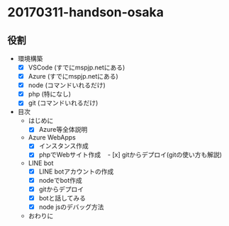 # 20170311-handson-osaka

## 役割
- 環境構築
  - [x] VSCode (すでにmspjp.netにある)
  - [x] Azure (すでにmspjp.netにある)
  - [x] node (コマンドいれるだけ)
  - [x] php (特になし)
  - [x] git (コマンドいれるだけ)
- 目次
  - はじめに
    - [x] Azure等全体説明
  - Azure WebApps
    - [x] インスタンス作成
    - [x] phpでWebサイト作成
    - [x] gitからデプロイ(gitの使い方も解説)
  - LINE bot
    - [x] LINE botアカウントの作成
    - [x] nodeでbot作成
    - [x] gitからデプロイ
    - [x] botと話してみる
    - [x] node jsのデバッグ方法
  - おわりに
